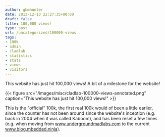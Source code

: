```yaml
---
author: gbmhunter
date: 2013-12-13 22:27:35+00:00
draft: false
title: 100,000 views!
type: post
url: /uncategorized/100000-views
tags:
- 100k
- admin
- cladlab
- statistics
- stats
- views
- visitors
---
```


This website has just hit 100,000 views! A bit of a milestone for the website!

{{< figure src="/images/misc/cladlab-100000-views-annotated.png" caption="This website has just hit 100,000 views!"   >}}

This is the "official" 100k, the first real 100k would of been a little earlier, since the counter has not been around since the website's inception (e.g. back in 2004 when it was called Kaboom), and has been reset a few times (e.g. when moving from www.undergroundmadlabs.com to the current www.blog.mbedded.ninja).
